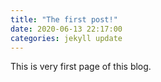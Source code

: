 ```yaml
---
title: "The first post!"
date: 2020-06-13 22:17:00
categories: jekyll update
---
```


This is very first page of this blog.